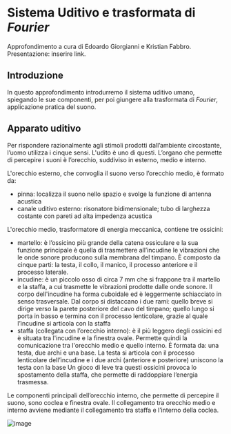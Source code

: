 # Sistema Uditivo e trasformata di _Fourier_
Approfondimento a cura di Edoardo Giorgianni e Kristian Fabbro.
Presentazione: inserire link.

## Introduzione
In questo approfondimento introdurremo il sistema uditivo umano, spiegando le sue componenti, per poi giungere alla trasformata di _Fourier_, applicazione pratica del suono.

## Apparato uditivo
Per rispondere razionalmente agli stimoli prodotti dall’ambiente circostante, l’uomo utilizza i cinque sensi. L'udito è uno di questi. L’organo che permette di percepire i suoni è l’orecchio, suddiviso in esterno, medio e interno.

L'orecchio esterno, che convoglia il suono verso l’orecchio medio, è formato da:
  - pinna: localizza il suono nello spazio e svolge la funzione di antenna acustica
  - canale uditivo esterno: risonatore bidimensionale; tubo di larghezza costante con pareti ad alta impedenza acustica

L'orecchio medio, trasformatore di energia meccanica, contiene tre ossicini:
  - martello: è l’ossicino più grande della catena ossiculare e la sua funzione principale è quella di trasmettere all’incudine le vibrazioni che le onde sonore producono sulla membrana del timpano. È composto da cinque parti: la testa, il collo, il manico, il processo anteriore e il processo laterale.
  - incudine: è un piccolo osso di circa 7 mm che si frappone tra il martello e la staffa, a cui trasmette le vibrazioni prodotte dalle onde sonore. Il corpo dell'incudine ha forma cuboidale ed è leggermente schiacciato in senso trasversale. Dal corpo si distaccano i due rami: quello breve si dirige verso la parete posteriore del cavo del timpano; quello lungo si porta in basso e termina con il processo lenticolare, grazie al quale l’incudine si articola con la staffa
  - staffa (collegata con l’orecchio interno): è il più leggero degli ossicini ed è situata tra l'incudine e la finestra ovale. Permette quindi la comunicazione tra l'orecchio medio e quello interno. È formata da: una testa, due archi e una base. La testa si articola con il processo lenticolare dell’incudine e i due archi (anteriore e posteriore) uniscono la testa con la base
Un gioco di leve tra questi ossicini provoca lo spostamento della staffa, che permette di raddoppiare l’energia trasmessa.

Le componenti principali dell’orecchio interno, che permette di percepire il suono, sono coclea e finestra ovale. Il collegamento tra orecchio medio e interno avviene mediante il collegamento tra staffa e l’interno della coclea.

![image](https://github.com/egiorgianni/Principi-e-Modelli-della-Percezione/assets/116444536/c4c2a791-3dc4-4cc2-a589-f2e92d47b88d)
